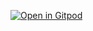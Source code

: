 [![Open in Gitpod](https://gitpod.io/button/open-in-gitpod.svg)](https://gitpod.io/#https://github.com/nkeneng/gitpod-shopware64)
